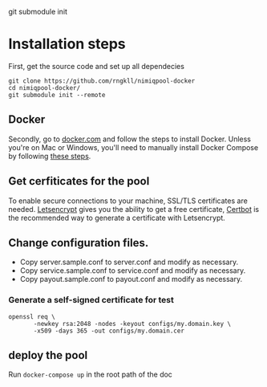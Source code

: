 git submodule init

# Installation steps

First, get the source code and set up all dependecies
```
git clone https://github.com/rngkll/nimiqpool-docker
cd nimiqpool-docker/
git submodule init --remote
```

## Docker

Secondly, go to [docker.com](https://www.docker.com/community-edition) and follow the steps to install Docker. Unless you're on Mac or Windows, you'll need to manually install Docker Compose by following [these steps](https://docs.docker.com/compose/install/).

## Get cerfiticates for the pool

To enable secure connections to your machine, SSL/TLS certificates are needed. [Letsencrypt](https://letsencrypt.org) gives you the ability to get a free certificate, [Certbot](https://certbot.eff.org) is the recommended way to generate a certificate with Letsencrypt.

## Change configuration files.

* Copy server.sample.conf to server.conf and modify as necessary.
* Copy service.sample.conf to service.conf and modify as necessary.
* Copy payout.sample.conf to payout.conf and modify as necessary.

### Generate a self-signed certificate for test
```
openssl req \
       -newkey rsa:2048 -nodes -keyout configs/my.domain.key \
       -x509 -days 365 -out configs/my.domain.cer
```

## deploy the pool

Run `docker-compose up` in the root path of the doc
